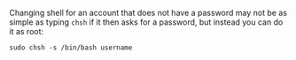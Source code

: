 Changing shell for an account that does not have a password may not be as simple as
typing `chsh` if it then asks for a password, but instead you can do it as root:

`sudo chsh -s /bin/bash username`
